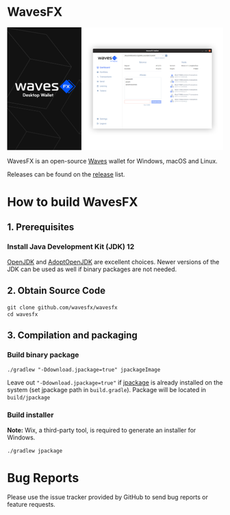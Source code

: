 # WavesFX

![img](package/wavesfx_readme.png)

WavesFX is an open-source [Waves](https://wavesplatform.com) wallet for Windows, macOS and Linux.

Releases can be found on the [release](https://github.com/wavesfx/wavesfx/releases) list.


# How to build WavesFX

## 1. Prerequisites

### Install Java Development Kit (JDK) 12

[OpenJDK](https://jdk.java.net/archive/) and [AdoptOpenJDK](https://adoptopenjdk.net/archive.html) are excellent choices. Newer versions of the JDK can be used as well if binary packages are not needed.

## 2. Obtain Source Code

```
git clone github.com/wavesfx/wavesfx
cd wavesfx
```
## 3. Compilation and packaging
### Build binary package
```
./gradlew "-Ddownload.jpackage=true" jpackageImage 
```
Leave out `"-Ddownload.jpackage=true"` if [jpackage](https://jdk.java.net/jpackage/) is already installed on the system (set jpackage path in `build.gradle`). 
Package will be located in `build/jpackage`   
### Build installer
**Note:** Wix, a third-party tool, is required to generate an installer for Windows.
```
./gradlew jpackage
```
# Bug Reports
Please use the issue tracker provided by GitHub to send bug reports or feature requests.